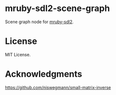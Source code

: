 # mruby-sdl2-scene-graph

Scene graph node for [mruby-sdl2](https://github.com/ecirmoa/mruby-sdl2).

# License

MIT License.

# Acknowledgments

https://github.com/niswegmann/small-matrix-inverse
